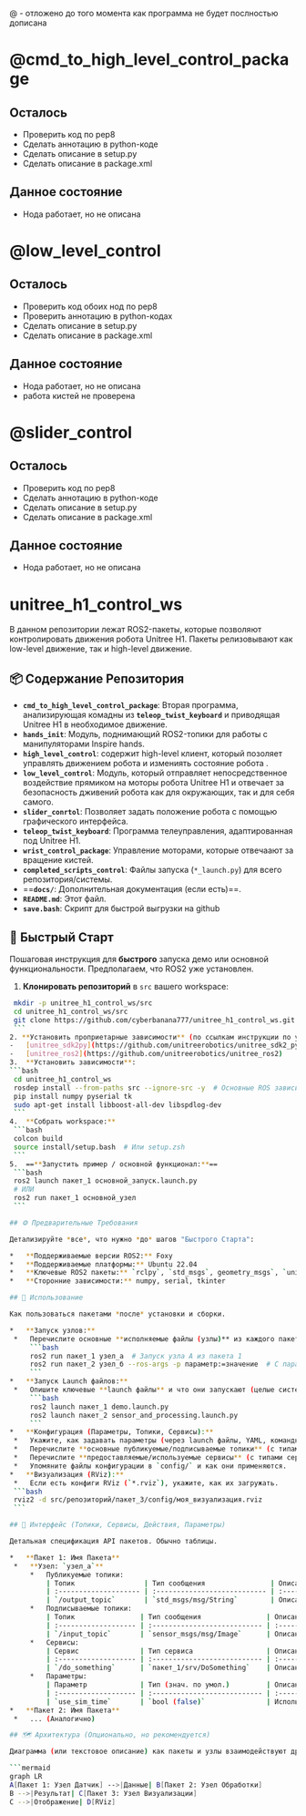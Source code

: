 @ - отложено до того момента как программа не будет послностью дописана
# @cmd_to_high_level_control_package
## Осталось
- Проверить код по pep8
- Сделать аннотацию в python-коде
- Сделать описание в setup.py
- Сделать описание в package.xml
## Данное состояние
- Нода работает, но не описана

# @low_level_control
## Осталось
- Проверить код обоих нод по pep8
- Проверить аннотацию в python-кодах
- Сделать описание в setup.py
- Сделать описание в package.xml
## Данное состояние
- Нода работает, но не описана
- работа кистей не проверена

# @slider_control
## Осталось
- Проверить код по pep8
- Сделать аннотацию в python-коде
- Сделать описание в setup.py
- Сделать описание в package.xml
## Данное состояние
- Нода работает, но не описана


# unitree_h1_control_ws
В данном репозитории лежат ROS2-пакеты, которые позволяют контролировать движения робота Unitree H1. Пакеты релизовывают как low-level движение, так и high-level движение. 

## 📦 Содержание Репозитория
*   **`cmd_to_high_level_control_package`**: Вторая программа, анализирующая комадны из **`teleop_twist_keyboard`** и приводящая Unitree H1 в необходимое движение.
*   **`hands_init`**: Модуль, поднимающий ROS2-топики для работы с манипуляторами Inspire hands.
*   **`high_level_control`**: содержит high-level клиент, который позоляет управлять движением робота и измениять состояние робота .
*   **`low_level_control`**: Модуль, который отправляет непосредственное воздействие прямиком на моторы робота Unitree H1 и отвечает за безопасность дживений робота как для окружающих, так и для себя самого.
*   **`slider_conrtol`**: Позволяет задать положение робота  с помощью графического интерфейса.
*   **`teleop_twist_keyboard`**: Программа телеуправления, адаптированная под Unitree H1.
*   **`wrist_control_package`**: Управление моторами, которые отвечаают за вращение кистей.
*    **`completed_scripts_control`**: Файлы запуска (`*_launch.py`) для всего репозитория/системы.
*   ==**`docs/`**: Дополнительная документация (если есть)==.
*   **`README.md`**: Этот файл.
*   **`save.bash`**: Скрипт для быстрой выгрузки на github

## 🚀 Быстрый Старт
Пошаговая инструкция для **быстрого** запуска демо или основной функциональности. Предполагаем, что ROS2 уже установлен.

1.  **Клонировать репозиторий** в `src` вашего workspace:
   ```bash
    mkdir -p unitree_h1_control_ws/src
    cd unitree_h1_control_ws/src
    git clone https://github.com/cyberbanana777/unitree_h1_control_ws.git .
    ```
2. **Установить проприетарные зависимости** (по ссылкам инструкции по установке от производителя): 
-   [unitree_sdk2py](https://github.com/unitreerobotics/unitree_sdk2_python)
-   [unitree_ros2](https://github.com/unitreerobotics/unitree_ros2)
3.  **Установить зависимости**:
  ```bash
    cd unitree_h1_control_ws
    rosdep install --from-paths src --ignore-src -y  # Основные ROS зависимости
    pip install numpy pyserial tk
    sudo apt-get install libboost-all-dev libspdlog-dev
    ```
4.  **Собрать workspace:**
    ```bash
    colcon build
    source install/setup.bash  # Или setup.zsh
    ```
5.  ==**Запустить пример / основной функционал:**==
    ```bash
    ros2 launch пакет_1 основной_запуск.launch.py
    # ИЛИ
    ros2 run пакет_1 основной_узел
    ```

## ⚙️ Предварительные Требования

Детализируйте *все*, что нужно *до* шагов "Быстрого Старта":

*   **Поддерживаемые версии ROS2:** Foxy
*   **Поддерживаемые платформы:** Ubuntu 22.04
*   **Ключевые ROS2 пакеты:** `rclpy`, `std_msgs`, geometry_msgs`, `unitree_go`
*   **Сторонние зависимости:** numpy, serial, tkinter

## 🧪 Использование

Как пользоваться пакетами *после* установки и сборки.

*   **Запуск узлов:**
    *   Перечислите основные **исполняемые файлы (узлы)** из каждого пакета и как их запускать.
        ```bash
        ros2 run пакет_1 узел_а  # Запуск узла А из пакета 1
        ros2 run пакет_2 узел_б --ros-args -p параметр:=значение  # С параметром
        ```
*   **Запуск Launch файлов:**
    *   Опишите ключевые **launch файлы** и что они запускают (целые системы, конфигурации).
        ```bash
        ros2 launch пакет_1 demo.launch.py
        ros2 launch пакет_2 sensor_and_processing.launch.py
        ```
*   **Конфигурация (Параметры, Топики, Сервисы):**
    *   Укажите, как задавать параметры (через launch файлы, YAML, командную строку).
    *   Перечислите **основные публикуемые/подписываемые топики** (с типами сообщений).
    *   Перечислите **предоставляемые/используемые сервисы** (с типами сервисов).
    *   Упомяните файлы конфигурации в `config/` и как они применяются.
*   **Визуализация (RViz):**
    *   Если есть конфиги RViz (`*.rviz`), укажите, как их загружать.
    ```bash
    rviz2 -d src/репозиторий/пакет_3/config/моя_визуализация.rviz
    ```

## 📡 Интерфейс (Топики, Сервисы, Действия, Параметры)

Детальная спецификация API пакетов. Обычно таблицы.

*   **Пакет 1: Имя Пакета**
    *   **Узел: `узел_а`**
        *   Публикуемые топики:
            | Топик                 | Тип сообщения                | Описание                     |
            | :-------------------- | :--------------------------- | :--------------------------- |
            | `/output_topic`       | `std_msgs/msg/String`        | Описание вывода...           |
        *   Подписываемые топики:
            | Топик                | Тип сообщения                | Описание                     |
            | :------------------- | :--------------------------- | :--------------------------- |
            | `/input_topic`       | `sensor_msgs/msg/Image`      | Описание ввода...           |
        *   Сервисы:
            | Сервис               | Тип сервиса                  | Описание                     |
            | :------------------- | :--------------------------- | :--------------------------- |
            | `/do_something`      | `пакет_1/srv/DoSomething`    | Описание сервиса...         |
        *   Параметры:
            | Параметр             | Тип (знач. по умол.)         | Описание                     |
            | :------------------- | :--------------------------- | :--------------------------- |
            | `use_sim_time`       | `bool (false)`               | Использовать симуляц. время?|
*   **Пакет 2: Имя Пакета**
    *   ... (Аналогично)

## 🗺️ Архитектура (Опционально, но рекомендуется)

Диаграмма (или текстовое описание) как пакеты и узлы взаимодействуют друг с другом и с внешними системами (e.g., другие ROS2 пакеты, оборудование). Можно использовать Mermaid (GitHub его поддерживает) или ссылку на изображение.

```mermaid
graph LR
  A[Пакет 1: Узел Датчик] -->|Данные| B[Пакет 2: Узел Обработки]
  B -->|Результат| C[Пакет 3: Узел Визуализации]
  C -->|Отображение| D[RViz]
```
